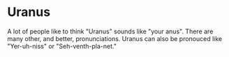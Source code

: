 # Uranus

A lot of people like to think "Uranus" sounds like "your anus". There are many
other, and better, pronunciations. Uranus can also be pronouced like
"Yer-uh-niss" or "Seh-venth-pla-net."
